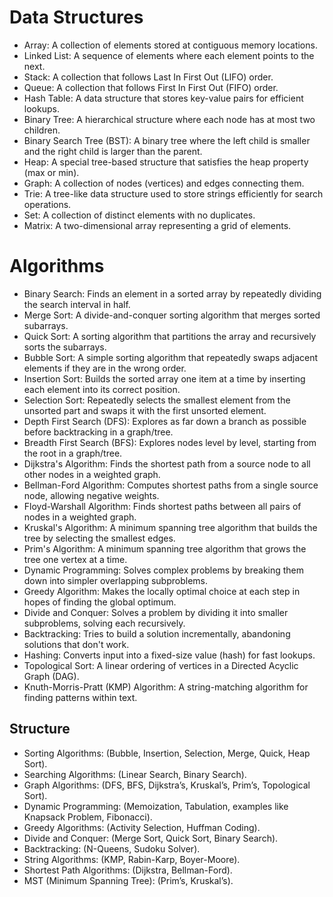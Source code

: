 # Data Structures

- Array: A collection of elements stored at contiguous memory locations.
- Linked List: A sequence of elements where each element points to the next.
- Stack: A collection that follows Last In First Out (LIFO) order.
- Queue: A collection that follows First In First Out (FIFO) order.
- Hash Table: A data structure that stores key-value pairs for efficient lookups.
- Binary Tree: A hierarchical structure where each node has at most two children.
- Binary Search Tree (BST): A binary tree where the left child is smaller and the right child is larger than the parent.
- Heap: A special tree-based structure that satisfies the heap property (max or min).
- Graph: A collection of nodes (vertices) and edges connecting them.
- Trie: A tree-like data structure used to store strings efficiently for search operations.
- Set: A collection of distinct elements with no duplicates.
- Matrix: A two-dimensional array representing a grid of elements.

# Algorithms

- Binary Search: Finds an element in a sorted array by repeatedly dividing the search interval in half.
- Merge Sort: A divide-and-conquer sorting algorithm that merges sorted subarrays.
- Quick Sort: A sorting algorithm that partitions the array and recursively sorts the subarrays.
- Bubble Sort: A simple sorting algorithm that repeatedly swaps adjacent elements if they are in the wrong order.
- Insertion Sort: Builds the sorted array one item at a time by inserting each element into its correct position.
- Selection Sort: Repeatedly selects the smallest element from the unsorted part and swaps it with the first unsorted element.
- Depth First Search (DFS): Explores as far down a branch as possible before backtracking in a graph/tree.
- Breadth First Search (BFS): Explores nodes level by level, starting from the root in a graph/tree.
- Dijkstra's Algorithm: Finds the shortest path from a source node to all other nodes in a weighted graph.
- Bellman-Ford Algorithm: Computes shortest paths from a single source node, allowing negative weights.
- Floyd-Warshall Algorithm: Finds shortest paths between all pairs of nodes in a weighted graph.
- Kruskal's Algorithm: A minimum spanning tree algorithm that builds the tree by selecting the smallest edges.
- Prim's Algorithm: A minimum spanning tree algorithm that grows the tree one vertex at a time.
- Dynamic Programming: Solves complex problems by breaking them down into simpler overlapping subproblems.
- Greedy Algorithm: Makes the locally optimal choice at each step in hopes of finding the global optimum.
- Divide and Conquer: Solves a problem by dividing it into smaller subproblems, solving each recursively.
- Backtracking: Tries to build a solution incrementally, abandoning solutions that don't work.
- Hashing: Converts input into a fixed-size value (hash) for fast lookups.
- Topological Sort: A linear ordering of vertices in a Directed Acyclic Graph (DAG).
- Knuth-Morris-Pratt (KMP) Algorithm: A string-matching algorithm for finding patterns within text.

## Structure

- Sorting Algorithms: (Bubble, Insertion, Selection, Merge, Quick, Heap Sort).
- Searching Algorithms: (Linear Search, Binary Search).
- Graph Algorithms: (DFS, BFS, Dijkstra’s, Kruskal’s, Prim’s, Topological Sort).
- Dynamic Programming: (Memoization, Tabulation, examples like Knapsack Problem, Fibonacci).
- Greedy Algorithms: (Activity Selection, Huffman Coding).
- Divide and Conquer: (Merge Sort, Quick Sort, Binary Search).
- Backtracking: (N-Queens, Sudoku Solver).
- String Algorithms: (KMP, Rabin-Karp, Boyer-Moore).
- Shortest Path Algorithms: (Dijkstra, Bellman-Ford).
- MST (Minimum Spanning Tree): (Prim’s, Kruskal’s).
